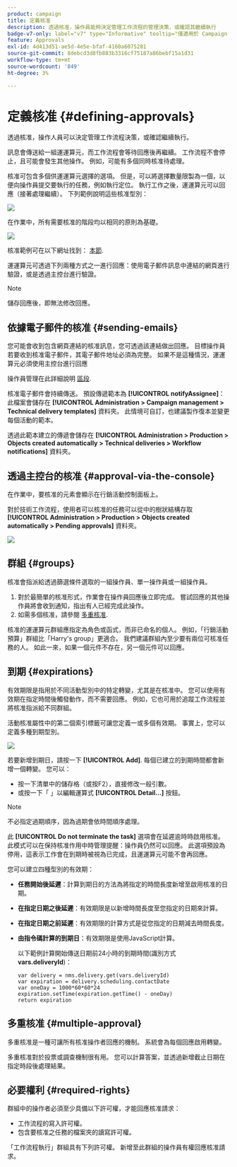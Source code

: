 ```yaml
---
product: campaign
title: 定義核准
description: 透過核准，操作員能夠決定管理工作流程的管理決策，或確認其繼續執行
badge-v7-only: label="v7" type="Informative" tooltip="僅適用於 Campaign Classic v7"
feature: Approvals
exl-id: 4d413d51-ae5d-4e5e-bfaf-4160a6075281
source-git-commit: 8debcd3d8fb883b3316cf75187a86bebf15a1d31
workflow-type: tm+mt
source-wordcount: '849'
ht-degree: 3%

---
```


# 定義核准 {#defining-approvals}



透過核准，操作人員可以決定管理工作流程決策，或確認繼續執行。

訊息會傳送給一組運運算元，而工作流程會等待回應後再繼續。 工作流程不會停止，且可能會發生其他操作。 例如，可能有多個同時核准待處理。

核准可包含多個供運運算元選擇的選項。 但是，可以將選擇數量限製為一個，以便向操作員提交要執行的任務，例如執行定位。 執行工作之後，運運算元可以回應（接著處理繼續）。 下列範例說明這些核准型別：

![](assets/validation-1.png)

在作業中，所有需要核准的階段均以相同的原則為基礎。

![](assets/validation-1-in-op.png)

核准範例可在以下網址找到： [本節](../../campaign/using/marketing-campaign-approval.md#checking-and-approving-deliveries).

運運算元可透過下列兩種方式之一進行回應：使用電子郵件訊息中連結的網頁進行驗證，或是透過主控台進行驗證。

>[!NOTE]
>
>儲存回應後，即無法修改回應。

## 依據電子郵件的核准 {#sending-emails}

您可能會收到包含網頁連結的核准訊息，您可透過該連結做出回應。 目標操作員若要收到核准電子郵件，其電子郵件地址必須為完整。 如果不是這種情況，運運算元必須使用主控台進行回應

操作員管理在此詳細說明 [區段](../../platform/using/access-management.md).

核准電子郵件會持續傳送。 預設傳遞範本為 **[!UICONTROL notifyAssignee]**：此檔案會儲存在 **[!UICONTROL Administration > Campaign management > Technical delivery templates]** 資料夾。 此情境可自訂，也建議製作復本並變更每個活動的範本。

透過此範本建立的傳遞會儲存在 **[!UICONTROL Administration > Production > Objects created automatically > Technical deliveries > Workflow notifications]** 資料夾。

## 透過主控台的核准 {#approval-via-the-console}

在作業中，要核准的元素會顯示在行銷活動控制面板上。

對於技術工作流程，使用者可以核准的任務可以從中的樹狀結構存取 **[!UICONTROL Administration > Production > Objects created automatically > Pending approvals]** 資料夾。

![](assets/validation-node.png)

## 群組 {#groups}

核准會指派給透過篩選條件選取的一組操作員、單一操作員或一組操作員。

1. 對於最簡單的核准形式，作業會在操作員回應後立即完成。 嘗試回應的其他操作員將會收到通知，指出有人已經完成此操作。
1. 如需多個核准，請參閱 [多重核准](#multiple-approval).

核准的運運算元群組應指定為角色或函式，而非已命名的個人。 例如，「行銷活動預算」群組比「Harry&#39;s group」更適合。 我們建議群組內至少要有兩位可核准任務的人。 如此一來，如果一個元件不存在，另一個元件可以回應。

## 到期 {#expirations}

有效期限是指用於不同活動型別中的特定轉變，尤其是在核准中。 您可以使用有效期在指定時間後觸發動作，而不需要回應。 例如，它也可用於追蹤工作流程並將核准指派給不同群組。

活動核准屬性中的第二個索引標籤可讓您定義一或多個有效期。 事實上，您可以定義多種到期型別。

![](assets/expiration.png)

若要新增到期日，請按一下 **[!UICONTROL Add]**. 每個已建立的到期時間都會新增一個轉變。 您可以：

* 按一下清單中的儲存格（或按F2），直接修改一般引數。
* 或按一下「 」以編輯運算式 **[!UICONTROL Detail...]** 按鈕。

>[!NOTE]
>
>不必指定過期順序，因為過期會依時間順序處理。

此 **[!UICONTROL Do not terminate the task]** 選項會在延遲逾時時啟用核准。 此模式可以在保持核准作用中時管理提醒：操作員仍然可以回應。 此選項預設為停用，這表示工作會在到期時被視為已完成，且運運算元可能不會再回應。

您可以建立四種型別的有效期：

* **任務開始後延遲**：計算到期日的方法為將指定的時間長度新增至啟用核准的日期。
* **在指定日期之後延遲**：有效期限是以新增時間長度至您指定的日期來計算。
* **在指定日期之前延遲**：有效期限的計算方式是從您指定的日期減去時間長度。
* **由指令碼計算的到期日**：有效期限是使用JavaScript計算。

  以下範例計算開始傳送日期前24小時的到期時間(識別方式 **vars.deliveryId**)：

  ```
  var delivery = nms.delivery.get(vars.deliveryId)
  var expiration = delivery.scheduling.contactDate
  var oneDay = 1000*60*60*24
  expiration.setTime(expiration.getTime() - oneDay)
  return expiration
  ```

## 多重核准 {#multiple-approval}

多重核准是一種可讓所有核准操作者回應的機制。 系統會為每個回應啟用轉變。

多重核准對於投票或調查機制很有用。 您可以計算答案，並透過新增截止日期在指定時段後處理結果。

## 必要權利 {#required-rights}

群組中的操作者必須至少具備以下許可權，才能回應核准請求：

* 工作流程的寫入許可權。
* 包含要核准之任務的檔案夾的讀寫許可權。

「工作流程執行」群組具有下列許可權。 新增至此群組的操作員有權回應核准請求。
